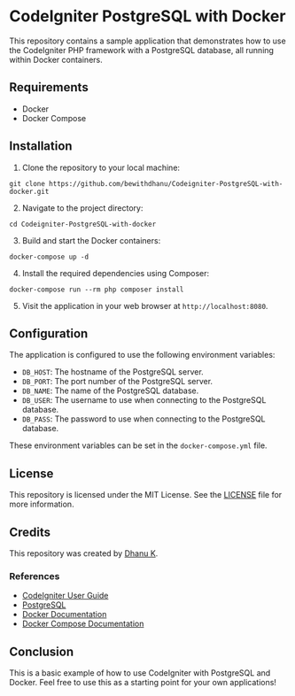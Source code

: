 
# CodeIgniter PostgreSQL with Docker

This repository contains a sample application that demonstrates how to use the CodeIgniter PHP framework with a PostgreSQL database, all running within Docker containers.

## Requirements

-   Docker
-   Docker Compose

## Installation

1.  Clone the repository to your local machine:

`git clone https://github.com/bewithdhanu/Codeigniter-PostgreSQL-with-docker.git` 

2.  Navigate to the project directory:

`cd Codeigniter-PostgreSQL-with-docker` 

3.  Build and start the Docker containers:

`docker-compose up -d` 

4.  Install the required dependencies using Composer:

`docker-compose run --rm php composer install` 

5.  Visit the application in your web browser at `http://localhost:8080`.

## Configuration

The application is configured to use the following environment variables:

-   `DB_HOST`: The hostname of the PostgreSQL server.
-   `DB_PORT`: The port number of the PostgreSQL server.
-   `DB_NAME`: The name of the PostgreSQL database.
-   `DB_USER`: The username to use when connecting to the PostgreSQL database.
-   `DB_PASS`: The password to use when connecting to the PostgreSQL database.

These environment variables can be set in the `docker-compose.yml` file.

## License

This repository is licensed under the MIT License. See the [LICENSE](https://chat.openai.com/chat/LICENSE) file for more information.

## Credits

This repository was created by [Dhanu K](https://github.com/bewithdhanu).

### References

-   [CodeIgniter User Guide](https://codeigniter.com/user_guide/)
-   [PostgreSQL](https://www.postgresql.org/)
-   [Docker Documentation](https://docs.docker.com/)
-   [Docker Compose Documentation](https://docs.docker.com/compose/)

## Conclusion

This is a basic example of how to use CodeIgniter with PostgreSQL and Docker. Feel free to use this as a starting point for your own applications!
